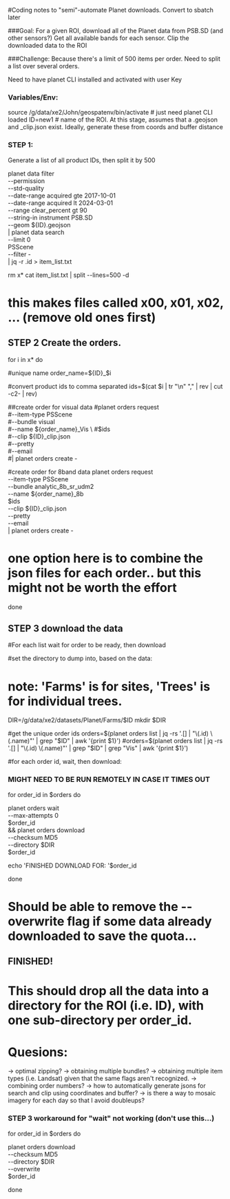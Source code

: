 #Coding notes to "semi"-automate Planet downloads. Convert to sbatch later

###Goal:
For a given ROI, download all of the Planet data from PSB.SD (and other sensors?)
Get all available bands for each sensor. 
Clip the downloaded data to the ROI

###Challenge:
Because there's a limit of 500 items per order. Need to split a list over several orders. 

Need to have planet CLI installed and activated with user Key

### Variables/Env:
source /g/data/xe2/John/geospatenv/bin/activate # just need planet CLI loaded
ID=new1 # name of the ROI. At this stage, assumes that a .geojson and _clip.json exist. Ideally, generate these from coords and buffer distance 

### STEP 1: 
Generate a list of all product IDs, then split it by 500 

planet data filter \
--permission \
--std-quality \
--date-range acquired gte 2017-10-01 \
--date-range acquired lt 2024-03-01 \
--range clear_percent gt 90 \
--string-in instrument PSB.SD \
--geom ${ID}.geojson \
| planet data search \
--limit 0 \
PSScene \
--filter - \
| jq -r .id > item_list.txt

rm x*
cat item_list.txt | split --lines=500 -d
# this makes files called x00, x01, x02, ... (remove old ones first)

## STEP 2 Create the orders. 

for i in x*
do

#unique name
order_name=${ID}_$i

#convert product ids to comma separated
ids=$(cat $i | tr "\n" "," | rev | cut -c2- | rev) 

##create order for visual data
#planet orders request \
#--item-type PSScene \
#--bundle visual \
#--name ${order_name}_Vis \
#$ids \
#--clip ${ID}_clip.json \
#--pretty \
#--email \
#| planet orders create -

#create order for 8band data
planet orders request \
--item-type PSScene \
--bundle analytic_8b_sr_udm2 \
--name ${order_name}_8b \
$ids \
--clip ${ID}_clip.json \
--pretty \
--email \
| planet orders create -
# one option here is to combine the json files for each order.. but this might not be worth the effort

done


## STEP 3 download the data
#For each list wait for order to be ready, then download

#set the directory to dump into, based on the data:
# note: 'Farms' is for sites, 'Trees' is for individual trees.
DIR=/g/data/xe2/datasets/Planet/Farms/$ID
mkdir $DIR

#get the unique order ids
orders=$(planet orders list | jq -rs '.[] | "\(.id) \(.name)"' | grep "$ID" | awk '{print $1}')
#orders=$(planet orders list | jq -rs '.[] | "\(.id) \(.name)"' | grep "$ID" | grep "Vis" | awk '{print $1}')

#for each order id, wait, then download:
### MIGHT NEED TO BE RUN REMOTELY IN CASE IT TIMES OUT
for order_id in $orders
do

planet orders wait \
--max-attempts 0 \
$order_id \
&& planet orders download \
--checksum MD5 \
--directory $DIR \
$order_id

echo 'FINISHED DOWNLOAD FOR: '$order_id

done

# Should be able to remove the --overwrite flag if some data already downloaded to save the quota... 

## FINISHED!

# This should drop all the data into a directory for the ROI (i.e. ID), with one sub-directory per order_id.

# Quesions:
-> optimal zipping?
-> obtaining multiple bundles?
-> obtaining multiple item types (i.e. Landsat) given that the same flags aren't recognized.
-> combining order numbers?
-> how to automatically generate jsons for search and clip using coordinates and buffer?
-> is there a way to mosaic imagery for each day so that I avoid doubleups?


### STEP 3 workaround for "wait" not working (don't use this...)

for order_id in $orders
do

planet orders download \
--checksum MD5 \
--directory $DIR \
--overwrite \
$order_id

done
	
	
